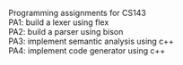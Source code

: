 Programming assignments for CS143<br />
PA1: build a lexer using flex<br />
PA2: build a parser using bison<br />
PA3: implement semantic analysis using c++<br />
PA4: implement code generator using c++<br />

